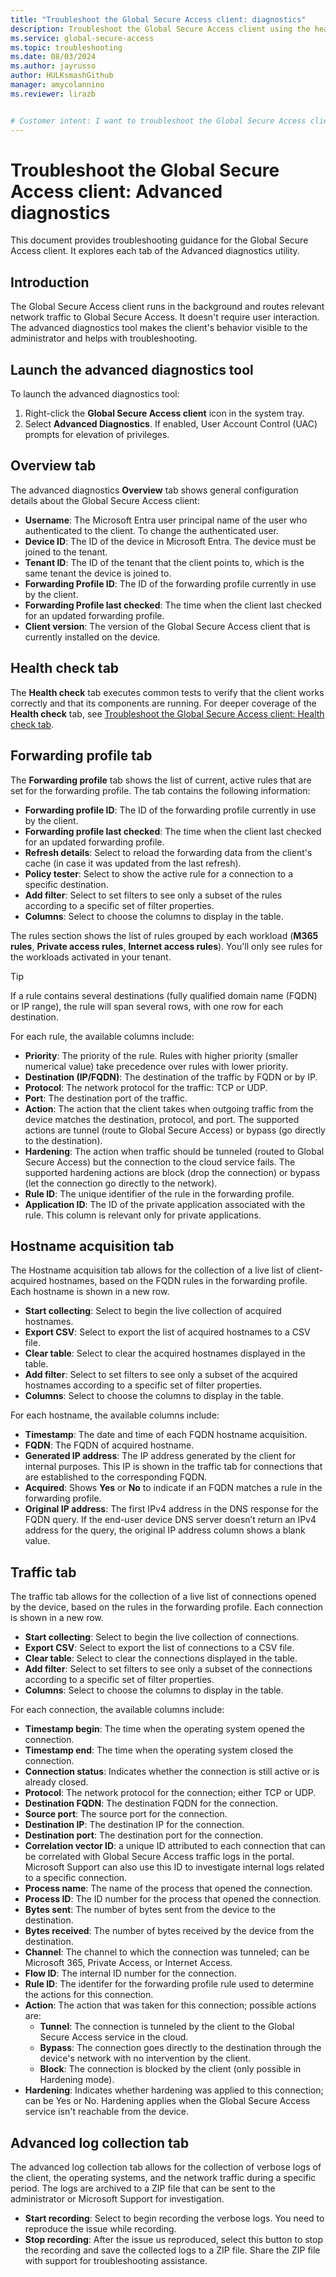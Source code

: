 ```yaml
---
title: "Troubleshoot the Global Secure Access client: diagnostics"
description: Troubleshoot the Global Secure Access client using the health check tab in the advanced diagnostics utility.
ms.service: global-secure-access
ms.topic: troubleshooting
ms.date: 08/03/2024
ms.author: jayrusso
author: HULKsmashGithub
manager: amycolannino
ms.reviewer: lirazb


# Customer intent: I want to troubleshoot the Global Secure Access client using the Advanced diagnostics utility.
---
```

# Troubleshoot the Global Secure Access client: Advanced diagnostics
This document provides troubleshooting guidance for the Global Secure Access client. It explores each tab of the Advanced diagnostics utility.

## Introduction
The Global Secure Access client runs in the background and routes relevant network traffic to Global Secure Access. It doesn't require user interaction. The advanced diagnostics tool makes the client's behavior visible to the administrator and helps with troubleshooting.

## Launch the advanced diagnostics tool
To launch the advanced diagnostics tool:
1. Right-click the **Global Secure Access client** icon in the system tray.
1. Select **Advanced Diagnostics**. If enabled, User Account Control (UAC) prompts for elevation of privileges.

## Overview tab
The advanced diagnostics **Overview** tab shows general configuration details about the Global Secure Access client:
- **Username**: The Microsoft Entra user principal name of the user who authenticated to the client. To change the authenticated user.
- **Device ID**: The ID of the device in Microsoft Entra. The device must be joined to the tenant.
- **Tenant ID**: The ID of the tenant that the client points to, which is the same tenant the device is joined to.
- **Forwarding Profile ID**: The ID of the forwarding profile currently in use by the client.
- **Forwarding Profile last checked**: The time when the client last checked for an updated forwarding profile.
- **Client version**: The version of the Global Secure Access client that is currently installed on the device.

## Health check tab
The **Health check** tab executes common tests to verify that the client works correctly and that its components are running. For deeper coverage of the **Health check** tab, see [Troubleshoot the Global Secure Access client: Health check tab](troubleshoot-global-secure-access-client-diagnostics-health-check.md).

## Forwarding profile tab
The **Forwarding profile** tab shows the list of current, active rules that are set for the forwarding profile. The tab contains the following information:
- **Forwarding profile ID**: The ID of the forwarding profile currently in use by the client.
- **Forwarding profile last checked**: The time when the client last checked for an updated forwarding profile.
- **Refresh details**: Select to reload the forwarding data from the client's cache (in case it was updated from the last refresh).
- **Policy tester**: Select to show the active rule for a connection to a specific destination.
- **Add filter**: Select to set filters to see only a subset of the rules according to a specific set of filter properties.
- **Columns**: Select to choose the columns to display in the table.

The rules section shows the list of rules grouped by each workload (**M365 rules**, **Private access rules**, **Internet access rules**). You'll only see rules for the workloads activated in your tenant.
> [!TIP]
> If a rule contains several destinations (fully qualified domain name (FQDN) or IP range), the rule will span several rows, with one row for each destination.

For each rule, the available columns include:
- **Priority**: The priority of the rule. Rules with higher priority (smaller numerical value) take precedence over rules with lower priority.
- **Destination (IP/FQDN)**: The destination of the traffic by FQDN or by IP.
- **Protocol**: The network protocol for the traffic: TCP or UDP.
- **Port**: The destination port of the traffic.
- **Action**: The action that the client takes when outgoing traffic from the device matches the destination, protocol, and port. The supported actions are tunnel (route to Global Secure Access) or bypass (go directly to the destination).
- **Hardening**: The action when traffic should be tunneled (routed to Global Secure Access) but the connection to the cloud service fails. The supported hardening actions are block (drop the connection) or bypass (let the connection go directly to the network).
- **Rule ID**: The unique identifier of the rule in the forwarding profile.
- **Application ID**: The ID of the private application associated with the rule. This column is relevant only for private applications.

## Hostname acquisition tab
The Hostname acquisition tab allows for the collection of a live list of client-acquired hostnames, based on the FQDN rules in the forwarding profile. Each hostname is shown in a new row.
- **Start collecting**: Select to begin the live collection of acquired hostnames.
- **Export CSV**: Select to export the list of acquired hostnames to a CSV file.
- **Clear table**: Select to clear the acquired hostnames displayed in the table.
- **Add filter**: Select to set filters to see only a subset of the acquired hostnames according to a specific set of filter properties.
- **Columns**: Select to choose the columns to display in the table.

For each hostname, the available columns include:
- **Timestamp**: The date and time of each FQDN hostname acquisition.
- **FQDN**: The FQDN of acquired hostname.
- **Generated IP address**: The IP address generated by the client for internal purposes. This IP is shown in the traffic tab for connections that are established to the corresponding FQDN.
- **Acquired**: Shows **Yes** or **No** to indicate if an FQDN matches a rule in the forwarding profile.
- **Original IP address**: The first IPv4 address in the DNS response for the FQDN query. If the end-user device DNS server doesn’t return an IPv4 address for the query, the original IP address column shows a blank value.

## Traffic tab
The traffic tab allows for the collection of a live list of connections opened by the device, based on the rules in the forwarding profile. Each connection is shown in a new row.
- **Start collecting**: Select to begin the live collection of connections.
- **Export CSV**: Select to export the list of connections to a CSV file.
- **Clear table**: Select to clear the connections displayed in the table.
- **Add filter**: Select to set filters to see only a subset of the connections according to a specific set of filter properties.
- **Columns**: Select to choose the columns to display in the table.

For each connection, the available columns include:
- **Timestamp begin**: The time when the operating system opened the connection.
- **Timestamp end**: The time when the operating system closed the connection.
- **Connection status**: Indicates whether the connection is still active or is already closed.
- **Protocol**: The network protocol for the connection; either TCP or UDP.
- **Destination FQDN**: The destination FQDN for the connection.
- **Source port**: The source port for the connection.
- **Destination IP**: The destination IP for the connection.
- **Destination port**: The destination port for the connection.
- **Correlation vector ID**: a unique ID attributed to each connection that can be correlated with Global Secure Access traffic logs in the portal. Microsoft Support can also use this ID to investigate internal logs related to a specific connection.
- **Process name**: The name of the process that opened the connection.
- **Process ID**: The ID number for the process that opened the connection.
- **Bytes sent**: The number of bytes sent from the device to the destination.
- **Bytes received**: The number of bytes received by the device from the destination.
- **Channel**: The channel to which the connection was tunneled; can be Microsoft 365, Private Access, or Internet Access.
- **Flow ID**: The internal ID number for the connection.
- **Rule ID**: The identifer for the forwarding profile rule used to determine the actions for this connection.
- **Action**: The action that was taken for this connection; possible actions are:
    - **Tunnel**: The connection is tunneled by the client to the Global Secure Access service in the cloud.
    - **Bypass**: The connection goes directly to the destination through the device's network with no intervention by the client.
    - **Block**: The connection is blocked by the client (only possible in Hardening mode).
- **Hardening**: Indicates whether hardening was applied to this connection; can be Yes or No. Hardening applies when the Global Secure Access service isn't reachable from the device.

## Advanced log collection tab
The advanced log collection tab allows for the collection of verbose logs of the client, the operating systems, and the network traffic during a specific period. The logs are archived to a ZIP file that can be sent to the administrator or Microsoft Support for investigation.
- **Start recording**: Select to begin recording the verbose logs. You need to reproduce the issue while recording.
- **Stop recording**: After the issue us reproduced, select this button to stop the recording and save the collected logs to a ZIP file. Share the ZIP file with support for troubleshooting assistance.